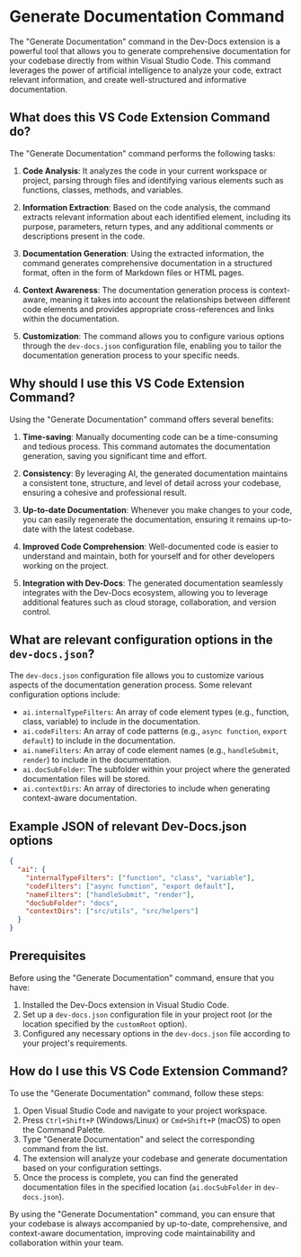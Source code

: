 
  
  # **Generate Documentation Command**

The "Generate Documentation" command in the Dev-Docs extension is a powerful tool that allows you to generate comprehensive documentation for your codebase directly from within Visual Studio Code. This command leverages the power of artificial intelligence to analyze your code, extract relevant information, and create well-structured and informative documentation.

## What does this VS Code Extension Command do?

The "Generate Documentation" command performs the following tasks:

1. **Code Analysis**: It analyzes the code in your current workspace or project, parsing through files and identifying various elements such as functions, classes, methods, and variables.

2. **Information Extraction**: Based on the code analysis, the command extracts relevant information about each identified element, including its purpose, parameters, return types, and any additional comments or descriptions present in the code.

3. **Documentation Generation**: Using the extracted information, the command generates comprehensive documentation in a structured format, often in the form of Markdown files or HTML pages.

4. **Context Awareness**: The documentation generation process is context-aware, meaning it takes into account the relationships between different code elements and provides appropriate cross-references and links within the documentation.

5. **Customization**: The command allows you to configure various options through the `dev-docs.json` configuration file, enabling you to tailor the documentation generation process to your specific needs.

## Why should I use this VS Code Extension Command?

Using the "Generate Documentation" command offers several benefits:

1. **Time-saving**: Manually documenting code can be a time-consuming and tedious process. This command automates the documentation generation, saving you significant time and effort.

2. **Consistency**: By leveraging AI, the generated documentation maintains a consistent tone, structure, and level of detail across your codebase, ensuring a cohesive and professional result.

3. **Up-to-date Documentation**: Whenever you make changes to your code, you can easily regenerate the documentation, ensuring it remains up-to-date with the latest codebase.

4. **Improved Code Comprehension**: Well-documented code is easier to understand and maintain, both for yourself and for other developers working on the project.

5. **Integration with Dev-Docs**: The generated documentation seamlessly integrates with the Dev-Docs ecosystem, allowing you to leverage additional features such as cloud storage, collaboration, and version control.

## What are relevant configuration options in the `dev-docs.json`?

The `dev-docs.json` configuration file allows you to customize various aspects of the documentation generation process. Some relevant configuration options include:

- `ai.internalTypeFilters`: An array of code element types (e.g., function, class, variable) to include in the documentation.
- `ai.codeFilters`: An array of code patterns (e.g., `async function`, `export default`) to include in the documentation.
- `ai.nameFilters`: An array of code element names (e.g., `handleSubmit`, `render`) to include in the documentation.
- `ai.docSubFolder`: The subfolder within your project where the generated documentation files will be stored.
- `ai.contextDirs`: An array of directories to include when generating context-aware documentation.

## Example JSON of relevant Dev-Docs.json options

```json
{
  "ai": {
    "internalTypeFilters": ["function", "class", "variable"],
    "codeFilters": ["async function", "export default"],
    "nameFilters": ["handleSubmit", "render"],
    "docSubFolder": "docs",
    "contextDirs": ["src/utils", "src/helpers"]
  }
}
```

## Prerequisites

Before using the "Generate Documentation" command, ensure that you have:

1. Installed the Dev-Docs extension in Visual Studio Code.
2. Set up a `dev-docs.json` configuration file in your project root (or the location specified by the `customRoot` option).
3. Configured any necessary options in the `dev-docs.json` file according to your project's requirements.

## How do I use this VS Code Extension Command?

To use the "Generate Documentation" command, follow these steps:

1. Open Visual Studio Code and navigate to your project workspace.
2. Press `Ctrl+Shift+P` (Windows/Linux) or `Cmd+Shift+P` (macOS) to open the Command Palette.
3. Type "Generate Documentation" and select the corresponding command from the list.
4. The extension will analyze your codebase and generate documentation based on your configuration settings.
5. Once the process is complete, you can find the generated documentation files in the specified location (`ai.docSubFolder` in `dev-docs.json`).

By using the "Generate Documentation" command, you can ensure that your codebase is always accompanied by up-to-date, comprehensive, and context-aware documentation, improving code maintainability and collaboration within your team.
  
  